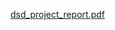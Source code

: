 [dsd_project_report.pdf](https://github.com/user-attachments/files/19077889/dsd_project_report.pdf)
